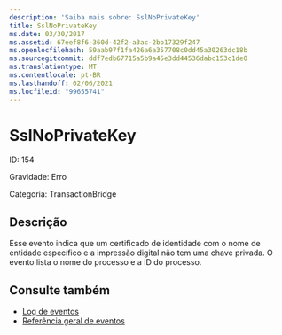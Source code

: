 ```yaml
---
description: 'Saiba mais sobre: SslNoPrivateKey'
title: SslNoPrivateKey
ms.date: 03/30/2017
ms.assetid: 67eef8f6-360d-42f2-a3ac-2bb17329f247
ms.openlocfilehash: 59aab97f1fa426a6a357708c0dd45a30263dc18b
ms.sourcegitcommit: ddf7edb67715a5b9a45e3dd44536dabc153c1de0
ms.translationtype: MT
ms.contentlocale: pt-BR
ms.lasthandoff: 02/06/2021
ms.locfileid: "99655741"
---
```

# <a name="sslnoprivatekey"></a>SslNoPrivateKey

ID: 154  
  
 Gravidade: Erro  
  
 Categoria: TransactionBridge  
  
## <a name="description"></a>Descrição  

 Esse evento indica que um certificado de identidade com o nome de entidade específico e a impressão digital não tem uma chave privada. O evento lista o nome do processo e a ID do processo.  
  
## <a name="see-also"></a>Consulte também

- [Log de eventos](index.md)
- [Referência geral de eventos](events-general-reference.md)

